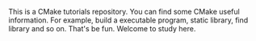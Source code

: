 This is a CMake tutorials repository. You can find some CMake useful information. For example, build a executable program, static library, find library and so on. That's be fun. Welcome to study here.
